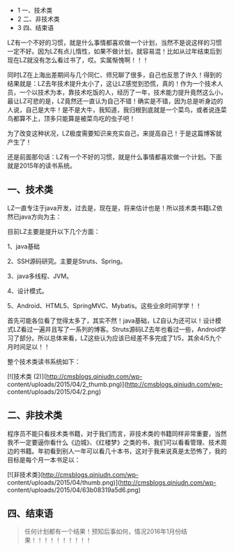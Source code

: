   * 1 一、技术类
  * 2 二、非技术类
  * 3 四、结束语

LZ有一个不好的习惯，就是什么事情都喜欢做一个计划，当然不是说这样的习惯一定不好。因为LZ有点儿惰性，如果不做计划，就容易混！比如从过年结束后到现在LZ就没有怎么看过书了，哎。实属惭愧啊！！！

同时LZ在上海出差期间与几个同仁、师兄聊了很多，自己也反思了许久！得到的结果就是：LZ去年技术提升太小了，这让LZ感觉到恐慌，真的！作为一个技术人员，一个以技术为本，靠技术吃饭的人，经历了一年，技术能力提升竟然这么小，最让LZ可悲的是，LZ竟然还一直认为自己不错！确实是不错，因为总是听身边的人说，自己是大牛！是不是大牛，我知道，我归根到底就是一个菜鸟，或者说连菜鸟都算不上，顶多只能算是被菜鸟吃的虫子吧！

为了改变这种状况，LZ极度需要知识来充实自己，来提高自己！于是这篇博客就产生了！

还是前面那句话：LZ有一个不好的习惯，就是什么事情都喜欢做一个计划。下面就是2015年的读书系统。

## 一、技术类

LZ一直专注于java开发，过去是，现在是，将来估计也是！所以技术类书籍LZ依然已java方向为主：

目前LZ主要是提升以下几个方面：

1、java基础

2、SSH源码研究。主要是Struts、Spring。

3、java多线程、JVM。

4、设计模式。

5、Android、HTML5、SpringMVC、Mybatis。这些业余时间学学！！

首先可能各位看了觉得太多了，其实不然！java基础，LZ自认为还可以！设计模式LZ看过一遍并且写了一系列的博客。Struts源码LZ去年也看过一些，Android学习了部分。所以总体来看，LZ这些认为应该已经差不多完成了1/5，其余4/5九个月时间足以！！

整个技术类读书系统如下：

[![技术类 \(2\)](http://cmsblogs.qiniudn.com/wp-
content/uploads/2015/04/2_thumb.png)](http://cmsblogs.qiniudn.com/wp-
content/uploads/2015/04/2.png)

## 二、非技术类

程序员不能只看技术类书籍，对于我们而言，非技术类的书籍同样非常重要，当然我不一定要逼你看什么《边城》、《红楼梦》之类的书，我们可以看看管理、技术周边的书籍。年初看到别人一年可以看几十本书，这对于我来说真是太恐怖了，我的目标是每个月一本书足以：

[![非技术类](http://cmsblogs.qiniudn.com/wp-
content/uploads/2015/04/thumb.png)](http://cmsblogs.qiniudn.com/wp-
content/uploads/2015/04/63b08319a5d6.png)

## 四、结束语

> 任何计划都有一个结果！预知后事如何，情况2016年1月份结果！！！！！！！！！！

